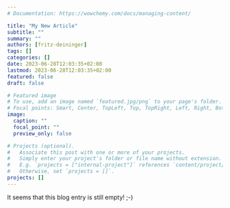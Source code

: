 ```yaml
---
# Documentation: https://wowchemy.com/docs/managing-content/

title: "My New Article"
subtitle: ""
summary: ""
authors: [fritz-deininger]
tags: []
categories: []
date: 2023-06-28T12:03:35+02:00
lastmod: 2023-06-28T12:03:35+02:00
featured: false
draft: false

# Featured image
# To use, add an image named `featured.jpg/png` to your page's folder.
# Focal points: Smart, Center, TopLeft, Top, TopRight, Left, Right, BottomLeft, Bottom, BottomRight.
image:
  caption: ""
  focal_point: ""
  preview_only: false

# Projects (optional).
#   Associate this post with one or more of your projects.
#   Simply enter your project's folder or file name without extension.
#   E.g. `projects = ["internal-project"]` references `content/project/deep-learning/index.md`.
#   Otherwise, set `projects = []`.
projects: []
---
```


It seems that this blog entry is still empty! ;-)
